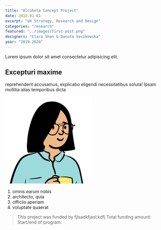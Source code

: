 ```yaml
---
title: "Alcohola Concept Project"
date: 2018-01-01
excerpt: "UX Strategy, Research and Design"
categories: "research"
featured: "../images/first-post.png"
designers: "Clara Shen & Danuta Seczkowska"
year: "2019-2020"
---
```


Lorem ipsum dolor sit amet consectetur adipisicing elit.

## Excepturi maxime

reprehenderit accusamus, explicabo eligendi necessitatibus soluta! Ipsam mollitia alias temporibus dicta

![gatsby tutorial](../images/gatsby-tutorial.png)

1. omnis earum nobis
2. architecto, quia
3. officiis aperiam
4. voluptate quaerat

> This project was funded by fjlsadkfjasl;kdfj
> Total funding amount:
> Start/end of program:

